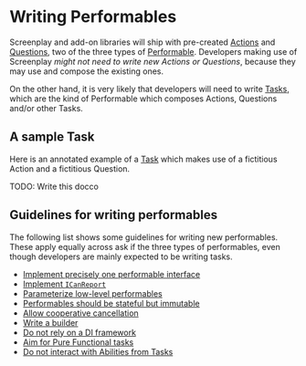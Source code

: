 # Writing Performables

Screenplay and add-on libraries will ship with pre-created [Actions] and [Questions], two of the three types of [Performable].
Developers making use of Screenplay _might not need to write new Actions or Questions_, because they may use and compose the existing ones.

On the other hand, it is very likely that developers will need to write [Tasks], which are the kind of Performable which composes Actions, Questions and/or other Tasks.

[Actions]: ../../glossary/Action.md
[Questions]: ../../glossary/Question.md
[Performable]: ../../glossary/Performable.md
[Tasks]: ../../glossary/Task.md

## A sample Task

Here is an annotated example of a [Task] which makes use of a fictitious Action and a fictitious Question.

TODO: Write this docco

[Task]: ../../glossary/Task.md

## Guidelines for writing performables

The following list shows some guidelines for writing new performables.
These apply equally across ask if the three types of performables, even though developers are mainly expected to be writing tasks.

* [Implement precisely one performable interface]
* [Implement `ICanReport`]
* [Parameterize low-level performables]
* [Performables should be stateful but immutable]
* [Allow cooperative cancellation]
* [Write a builder]
* [Do not rely on a DI framework]
* [Aim for Pure Functional tasks]
* [Do not interact with Abilities from Tasks]

[Implement precisely one performable interface]: ImplementOnePerformableInterface.md
[Implement `ICanReport`]: ImplementICanReport.md
[Parameterize low-level performables]: ParameterizeLowLevelPerformables.md
[Performables should be stateful but immutable]: StatefulButImmutable.md
[Allow cooperative cancellation]: AllowCooperativeCancellation.md
[Write a builder]: WriteABuilder.md
[Do not rely on a DI framework]: DoNotUseDiFrameworks.md
[Aim for Pure Functional tasks]: PureFunctionalTasks.md
[Do not interact with Abilities from Tasks]: TasksDoNotUseAbilities.md
